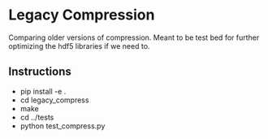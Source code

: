 # Legacy Compression
Comparing older versions of compression. Meant to be test bed for further
optimizing the hdf5 libraries if we need to.



## Instructions
* pip install -e .
* cd legacy_compress
* make
* cd ../tests
* python test_compress.py
